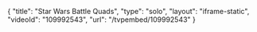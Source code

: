 {
    "title": "Star Wars Battle Quads",
    "type": "solo",
    "layout": "iframe-static",
    "videoId": "109992543",
    "url": "\/tvpembed\/109992543"
}